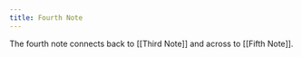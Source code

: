 ```yaml
---
title: Fourth Note
---
```


The fourth note connects back to [[Third Note]] and across to [[Fifth Note]].
